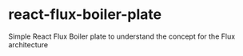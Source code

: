 # react-flux-boiler-plate
Simple React Flux Boiler plate to understand the concept for the Flux architecture
